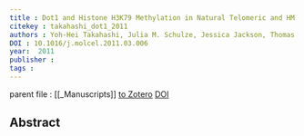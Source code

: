 ```yaml
---
title : Dot1 and Histone H3K79 Methylation in Natural Telomeric and HM Silencing
citekey : takahashi_dot1_2011
authors : Yoh-Hei Takahashi, Julia M. Schulze, Jessica Jackson, Thomas Hentrich, Chris Seidel, Sue L. Jaspersen, Michael S. Kobor, Ali Shilatifard
DOI : 10.1016/j.molcel.2011.03.006
year:  2011
publisher : 
tags : 
---
```

parent file : [[_Manuscripts]]
[to Zotero](zotero://select/items/@takahashi_dot1_2011) [DOI](https://doi.org/10.1016/j.molcel.2011.03.006)

Abstract
---

